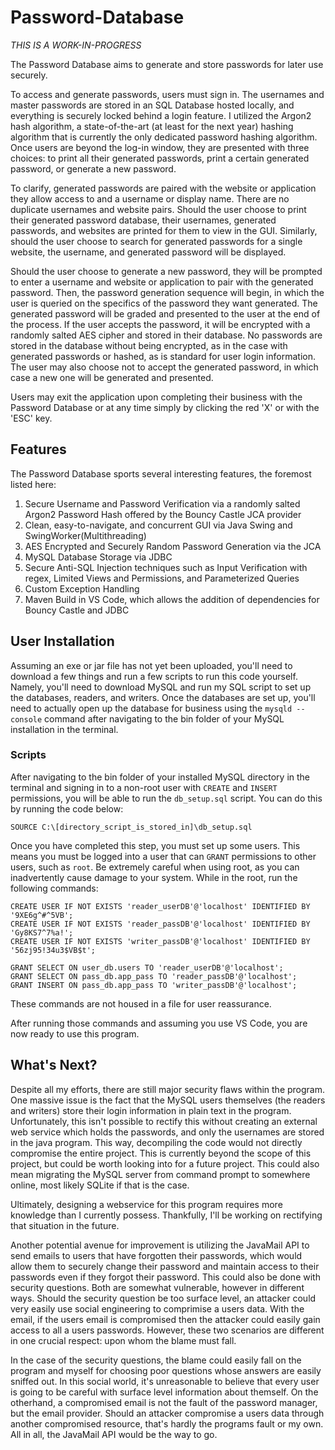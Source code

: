 # Password-Database
*THIS IS A WORK-IN-PROGRESS*

The Password Database aims to generate and store passwords for later use securely.

To access and generate passwords, users must sign in. The usernames and master passwords are stored in an SQL Database hosted locally, and everything is securely locked behind a login feature. I utilized the Argon2 hash algorithm, a state-of-the-art (at least for the next year) hashing algorithm that is currently the only dedicated password hashing algorithm. Once users are beyond the log-in window, they are presented with three choices: to print all their generated passwords, print a certain generated password, or generate a new password.

To clarify, generated passwords are paired with the website or application they allow access to and a username or display name. There are no duplicate usernames and website pairs. Should the user choose to print their generated password database, their usernames, generated passwords, and websites are printed for them to view in the GUI. Similarly, should the user choose to search for generated passwords for a single website, the username, and generated password will be displayed.

Should the user choose to generate a new password, they will be prompted to enter a username and website or application to pair with the generated password. Then, the password generation sequence will begin, in which the user is queried on the specifics of the password they want generated. The generated password will be graded and presented to the user at the end of the process. If the user accepts the password, it will be encrypted with a randomly salted AES cipher and stored in their database. No passwords are stored in the database without being encrypted, as in the case with generated passwords or hashed, as is standard for user login information. The user may also choose not to accept the generated password, in which case a new one will be generated and presented.

Users may exit the application upon completing their business with the Password Database or at any time simply by clicking the red 'X' or with the 'ESC' key.

## Features
The Password Database sports several interesting features, the foremost listed here:
1. Secure Username and Password Verification via a randomly salted Argon2 Password Hash offered by the Bouncy Castle JCA provider
2. Clean, easy-to-navigate, and concurrent GUI via Java Swing and SwingWorker(Multithreading)
3. AES Encrypted and Securely Random Password Generation via the JCA
4. MySQL Database Storage via JDBC
5. Secure Anti-SQL Injection techniques such as Input Verification with regex, Limited Views and Permissions, and Parameterized Queries
6. Custom Exception Handling
7. Maven Build in VS Code, which allows the addition of dependencies for Bouncy Castle and JDBC

## User Installation
Assuming an exe or jar file has not yet been uploaded, you'll need to download a few things and run a few scripts to run this code yourself. Namely, you'll need to download MySQL and run my SQL script to set up the databases, readers, and writers. Once the databases are set up, you'll need to actually open up the database for business using the ```mysqld --console``` command after navigating to the bin folder of your MySQL installation in the terminal.

### Scripts
After navigating to the bin folder of your installed MySQL directory in the terminal and signing in to a non-root user with ```CREATE``` and ```INSERT``` permissions, you will be able to run the ```db_setup.sql``` script. You can do this by running the code below:

```
SOURCE C:\[directory_script_is_stored_in]\db_setup.sql
```

Once you have completed this step, you must set up some users. This means you must be logged into a user that can ```GRANT``` permissions to other users, such as ```root```. Be extremely careful when using root, as you can inadvertently cause damage to your system. While in the root, run the following commands:

```
CREATE USER IF NOT EXISTS 'reader_userDB'@'localhost' IDENTIFIED BY '9XE6g^#^5VB';
CREATE USER IF NOT EXISTS 'reader_passDB'@'localhost' IDENTIFIED BY 'Gy8KS7^7%a!';
CREATE USER IF NOT EXISTS 'writer_passDB'@'localhost' IDENTIFIED BY '56zj95!34u3$VB$t';

GRANT SELECT ON user_db.users TO 'reader_userDB'@'localhost';
GRANT SELECT ON pass_db.app_pass TO 'reader_passDB'@'localhost';
GRANT INSERT ON pass_db.app_pass TO 'writer_passDB'@'localhost';
```

These commands are not housed in a file for user reassurance.

After running those commands and assuming you use VS Code, you are now ready to use this program.

## What's Next?
Despite all my efforts, there are still major security flaws within the program. One massive issue is the fact that the MySQL users themselves (the readers and writers) store their login information in plain text in the program. Unfortunately, this isn't possible to rectify this without creating an external web service which holds the passwords, and only the usernames are stored in the java program. This way, decompiling the code would not directly compromise the entire project. This is currently beyond the scope of this project, but could be worth looking into for a future project. This could also mean migrating the MySQL server from command prompt to somewhere online, most likely SQLite if that is the case.

Ultimately, designing a webservice for this program requires more knowledge than I currently possess. Thankfully, I'll be working on rectifying that situation in the future.

Another potential avenue for improvement is utilizing the JavaMail API to send emails to users that have forgotten their passwords, which would allow them to securely change their password and maintain access to their passwords even if they forgot their password. This could also be done with security questions. Both are somewhat vulnerable, however in different ways. Should the security question be too surface level, an attacker could very easily use social engineering to comprimise a users data. With the email, if the users email is compromised then the attacker could easily gain access to all a users passwords. However, these two scenarios are different in one crucial respect: upon whom the blame must fall.

In the case of the security questions, the blame could easily fall on the program and myself for choosing poor questions whose answers are easily sniffed out. In this social world, it's unreasonable to believe that every user is going to be careful with surface level information about themself. On the otherhand, a compromised email is not the fault of the password manager, but the email provider. Should an attacker compromise a users data through another compromised resource, that's hardly the programs fault or my own. All in all, the JavaMail API would be the way to go.
